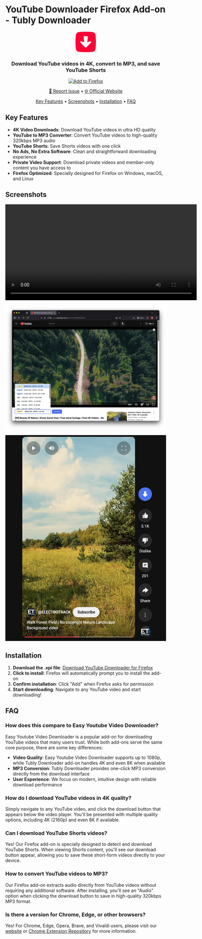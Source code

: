 # YouTube Downloader Firefox Add-on - Tubly Downloader

<p align="center">
  <img src="logo/icon128.png" width="64" height="64" alt="Tubly Downloader Firefox Add-on Logo">
</p>

<h3 align="center">Download YouTube videos in 4K, convert to MP3, and save YouTube Shorts</h3>

<p align="center">
  <a href="https://github.com/tublydownloader/Firefox-Youtube-Downloader/releases/latest/download/tubly-downloader-firefox.xpi">
    <img src="https://img.shields.io/badge/Add%20to-Firefox-FF7139?style=for-the-badge&logo=firefox" alt="Add to Firefox">
  </a>
</p>

<p align="center">
  <a href="https://github.com/tublydownloader/Firefox-Youtube-Downloader/issues/new/choose">🐛 Report Issue</a> •
  <a href="https://tubly.download">🌐 Official Website</a>
</p>

<p align="center">
  <a href="#key-features">Key Features</a> •
  <a href="#screenshots">Screenshots</a> •
  <a href="#installation">Installation</a> •
  <a href="#faq">FAQ</a>
</p>

## Key Features

- **4K Video Downloads**: Download YouTube videos in ultra HD quality
- **YouTube to MP3 Converter**: Convert YouTube videos to high-quality 320kbps MP3 audio
- **YouTube Shorts**: Save Shorts videos with one click
- **No Ads, No Extra Software**: Clean and straightforward downloading experience
- **Private Video Support**: Download private videos and member-only content you have access to
- **Firefox Optimized**: Specially designed for Firefox on Windows, macOS, and Linux

## Screenshots

<p align="center">
  <video src="screenshots/demo.webm" width="600" alt="YouTube Downloader demo video">
</p>

<p align="center">
  <img src="screenshots/firefox.webp" width="600" alt="YouTube Downloader interface">
</p>

<p align="center">
  <img src="screenshots/shorts.webp" width="600" alt="YouTube Shorts download">
</p>

## Installation

1. **Download the .xpi file**: [Download YouTube Downloader for Firefox](https://github.com/tublydownloader/Firefox-Youtube-Downloader/releases/latest/download/tubly-downloader-firefox.xpi)
2. **Click to install**: Firefox will automatically prompt you to install the add-on
3. **Confirm installation**: Click "Add" when Firefox asks for permission
4. **Start downloading**: Navigate to any YouTube video and start downloading!

## FAQ

### How does this compare to Easy Youtube Video Downloader?
Easy Youtube Video Downloader is a popular add-on for downloading YouTube videos that many users trust. While both add-ons serve the same core purpose, there are some key differences:

- **Video Quality**: Easy Youtube Video Downloader supports up to 1080p, while Tubly Downloader add-on handles 4K and even 8K when available
- **MP3 Conversion**: Tubly Downloader provides one-click MP3 conversion directly from the download interface
- **User Experience**: We focus on modern, intuitive design with reliable download performance

### How do I download YouTube videos in 4K quality?
Simply navigate to any YouTube video, and click the download button that appears below the video player. You'll be presented with multiple quality options, including 4K (2160p) and even 8K if available.

### Can I download YouTube Shorts videos?
Yes! Our Firefox add-on is specially designed to detect and download YouTube Shorts. When viewing Shorts content, you'll see our download button appear, allowing you to save these short-form videos directly to your device.

### How to convert YouTube videos to MP3?
Our Firefox add-on extracts audio directly from YouTube videos without requiring any additional software. After installing, you'll see an "Audio" option when clicking the download button to save in high-quality 320kbps MP3 format.

### Is there a version for Chrome, Edge, or other browsers?
Yes! For Chrome, Edge, Opera, Brave, and Vivaldi users, please visit our [website](https://tubly.download) or [Chrome Extension Repository](https://github.com/tublydownloader/Youtube-Downloader-Extension) for more information.
